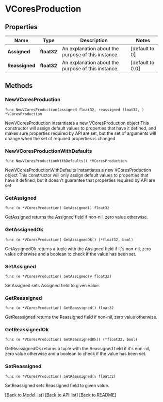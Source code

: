 # VCoresProduction

## Properties

Name | Type | Description | Notes
------------ | ------------- | ------------- | -------------
**Assigned** | **float32** | An explanation about the purpose of this instance. | [default to 0]
**Reassigned** | **float32** | An explanation about the purpose of this instance. | [default to 0.0]

## Methods

### NewVCoresProduction

`func NewVCoresProduction(assigned float32, reassigned float32, ) *VCoresProduction`

NewVCoresProduction instantiates a new VCoresProduction object
This constructor will assign default values to properties that have it defined,
and makes sure properties required by API are set, but the set of arguments
will change when the set of required properties is changed

### NewVCoresProductionWithDefaults

`func NewVCoresProductionWithDefaults() *VCoresProduction`

NewVCoresProductionWithDefaults instantiates a new VCoresProduction object
This constructor will only assign default values to properties that have it defined,
but it doesn't guarantee that properties required by API are set

### GetAssigned

`func (o *VCoresProduction) GetAssigned() float32`

GetAssigned returns the Assigned field if non-nil, zero value otherwise.

### GetAssignedOk

`func (o *VCoresProduction) GetAssignedOk() (*float32, bool)`

GetAssignedOk returns a tuple with the Assigned field if it's non-nil, zero value otherwise
and a boolean to check if the value has been set.

### SetAssigned

`func (o *VCoresProduction) SetAssigned(v float32)`

SetAssigned sets Assigned field to given value.


### GetReassigned

`func (o *VCoresProduction) GetReassigned() float32`

GetReassigned returns the Reassigned field if non-nil, zero value otherwise.

### GetReassignedOk

`func (o *VCoresProduction) GetReassignedOk() (*float32, bool)`

GetReassignedOk returns a tuple with the Reassigned field if it's non-nil, zero value otherwise
and a boolean to check if the value has been set.

### SetReassigned

`func (o *VCoresProduction) SetReassigned(v float32)`

SetReassigned sets Reassigned field to given value.



[[Back to Model list]](../README.md#documentation-for-models) [[Back to API list]](../README.md#documentation-for-api-endpoints) [[Back to README]](../README.md)


